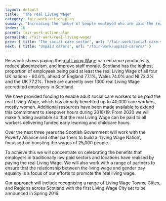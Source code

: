 ```yaml
---
layout: default
title:  "The real Living Wage"
category: fair-work-action-plan
summary: "Increasing the number of people employed who are paid the real Living Wage."
index: 16
parent: fair-work-action-plan
permalink: /fair-work/real-living-wage/
prev: { title: "The social care sector", url: "/fair-work/social-care-sector/" }
next: { title: "Unpaid carers", url: "/fair-work/unpaid-carers/" }
---
```


Research shows paying the [real Living Wage](https://scottishlivingwage.org/) can enhance productivity, reduce absenteeism, and improve staff morale.  Scotland has the highest proportion of employees being paid at least the real Living Wage of all four UK nations - 80.6%, ahead of England 77.1%, Wales 74.0% and NI 72.3% and the UK 77.2%. There are currently over 1300 real Living Wage accredited employers in Scotland. 

We have provided funding to enable adult social care workers to be paid the real Living Wage, which has already benefited up to 40,000 care workers, mostly women. Additional resources have been made available to extend this commitment to sleepover hours during 2018/19. From 2020 we will make funding available so that the real Living Wage can be paid to all workers delivering funded early learning and childcare hours.  

Over the next three years the Scottish Government will work with the Poverty Alliance and other partners to build a ‘Living Wage Nation’, focussed on boosting the wages of 25,000 people. 

To achieve this we will concentrate on celebrating the benefits that employers in traditionally low paid sectors and locations have realised by paying the real Living Wage.  We will also work with a range of partners to ensure that the relationship between the living wage and gender pay equality is a focus of our efforts to promote the real living wage.

Our approach will include recognising a range of Living Wage Towns, Cities, and Regions across Scotland with the first Living Wage City set to be announced in Spring 2019. 
